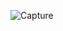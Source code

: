 ![Capture](https://user-images.githubusercontent.com/40136724/178353226-2ca4b584-6c91-4137-b2f7-9aa4dd15f620.PNG)
